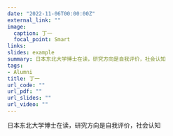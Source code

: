 ```yaml
---
date: "2022-11-06T00:00:00Z"
external_link: ""
image:
  caption: 丁一
  focal_point: Smart
links: 
slides: example
summary: 日本东北大学博士在读，研究方向是自我评价，社会认知
tags:
- Alumni
title: 丁一
url_code: ""
url_pdf: ""
url_slides: ""
url_video: ""
---
```

日本东北大学博士在读，研究方向是自我评价，社会认知
